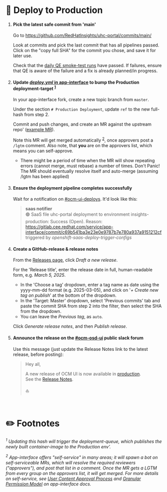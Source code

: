 # :cookie: Deploy to Production

1. #### Pick the latest safe commit from 'main'

   Go to https://github.com/RedHatInsights/uhc-portal/commits/main/

   Look at commits and pick the last commit that has all pipelines passed. Click on the "copy full SHA" for the commit you chose, and save it for later use.

   Check that the [daily QE smoke-test runs][32] have passed. If failures, ensure that QE is aware of the failure and a fix is already planned/in progress.

1. #### Update [_deploy.yml_ in app-interface][17] to bump the Production deployment-target <sup>[1][footnotes]</sup>

   In your app-interface fork, create a new topic branch from `master`.  
   
   Under the section `# Production Deployment`, update `ref` to the new full-hash from step 2.

   Commit and push changes, and create an MR against the upstream repo' ([example MR][9]).
      
   Note this MR will get merged automatically <sup>[2][footnotes]</sup>, once approvers post a `/lgtm` comment.  Also note, that **you** are on the approvers list, which means you can self-approve.
    
   * There might be a period of time when the MR will show repeating errors (cannot merge, must rebase) a number of times.  Don't Panic!  The MR should eventually resolve itself and auto-merge (assuming /lgtm has been applied)

1. #### Ensure the deployment pipeline completes successfully

   Wait for a notification on [#ocm-ui-deploys][16].  It'd look like this:

   > **saas notifier**  
   > 🟢 SaaS file uhc-portal deployment to environment insights-production: Success (Open). Reason: https://gitlab.cee.redhat.com/service/app-interface/commit/c69b541ba3e23e0e9787b7e780a937a9151212cf triggered by _openshift-saas-deploy-trigger-configs_

1. #### Create a GitHub-release & release notes

   From the [Releases page][35], click _Draft a new release_.

   For the 'Release title', enter the release date in full, human-readable form, e.g. _March 5, 2025_.

   - In the 'Choose a tag' dropdown, enter a tag name as date using the yyyy-mm-dd format (e.g. 2025-03-05), and click on '_+ Create new tag on publish_' at the bottom of the dropdown.  
   - In the 'Target: Master' dropdown, select 'Previous commits' tab and paste the commit SHA from step 2 into the filter, then select the SHA from the dropdown.
   - You can leave the _Previous tag_, as `auto`.

   Click _Generate release notes_, and then _Publish release_.

1. #### Announce the release on the [#ocm-osd-ui][13] public slack forum

   Use this message (just update the Release Notes link to the latest release, before posting):

   > Hey all,
   >
   > A new release of OCM UI is now available in [production][24].  
   > See the [Release Notes][35].
   >
   > ⛵


<br/>

# :pencil2: Footnotes

_<sup>1</sup> Updating this hash will trigger the deployment-queue, which publishes the newly built container-image to the Production env'._

_<sup>2</sup> App-interface offers "self-service" in many areas; it will spawn a bot on self-serviceable MRs, which will resolve the required reviewers ("approvers"), and post that list in a comment.  Once the MR gets a LGTM from every group on the approvers list, it will get merged.
For more details on self-service, see [User Content Approval Process][25] and [Granular Permission Model][26] on app-interface docs._






[9]: https://gitlab.cee.redhat.com/service/app-interface/-/merge_requests/116437
[13]: https://redhat.enterprise.slack.com/archives/C01G3PL29SS
[16]: https://redhat.enterprise.slack.com/archives/C03GKHGMX7U
[17]: https://gitlab.cee.redhat.com/service/app-interface/-/blob/master/data/services/ocm/ui/cicd/deploy.yml
[24]: https://console.redhat.com/openshift
[25]: https://gitlab.cee.redhat.com/service/app-interface/-/blob/master/docs/app-sre/continuous-delivery-in-app-interface.md?#user-content-approval-process
[26]: https://gitlab.cee.redhat.com/service/app-interface/-/blob/master/docs/app-sre/change-types.md#granular-permission-model.md
[32]: https://ci.int.devshift.net/job/RedHatInsights-uhc-portal-qe-gh-cypress-smoke/
[35]: https://github.com/RedHatInsights/uhc-portal/releases



[footnotes]: #pencil2-footnotes
